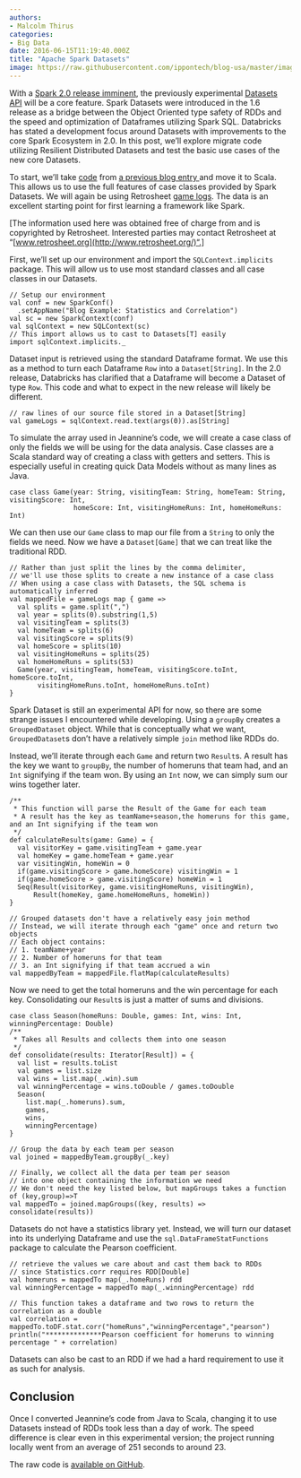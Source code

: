 ```yaml
---
authors:
- Malcolm Thirus
categories:
- Big Data
date: 2016-06-15T11:19:40.000Z
title: "Apache Spark Datasets"
image: https://raw.githubusercontent.com/ippontech/blog-usa/master/images/2016/12/BlogIMAGES-SparkAPIs-1.jpg
---
```


With a [Spark 2.0 release imminent](https://databricks.com/blog/2016/05/11/spark-2-0-technical-preview-easier-faster-and-smarter.html), the previously experimental [Datasets API](https://databricks.com/blog/2016/01/04/introducing-spark-datasets.html) will be a core feature. Spark Datasets were introduced in the 1.6 release as a bridge between the Object Oriented type safety of RDDs and the speed and optimization of Dataframes utilizing Spark SQL. Databricks has stated a development focus around Datasets with improvements to the core Spark Ecosystem in 2.0. In this post, we’ll explore migrate code utilizing Resilient Distributed Datasets and test the basic use cases of the new core Datasets.

To start, we’ll take [code](https://github.com/jetondreau/spark-blog-examples) from [a previous blog entry ](http://www.ipponusa.com/blog/using-apache-spark-basic-statistics/)and move it to Scala. This allows us to use the full features of case classes provided by Spark Datasets. We will again be using Retrosheet [game logs](http://www.retrosheet.org/gamelogs/index.html). The data is an excellent starting point for first learning a framework like Spark.

[The information used here was obtained free of charge from and is copyrighted by Retrosheet. Interested parties may contact Retrosheet at “[www.retrosheet.org](http://www.retrosheet.org/)“.]

First, we’ll set up our environment and import the `SQLContext.implicits` package. This will allow us to use most standard classes and all case classes in our Datasets.

```language-scala
// Setup our environment
val conf = new SparkConf()
  .setAppName("Blog Example: Statistics and Correlation")
val sc = new SparkContext(conf)
val sqlContext = new SQLContext(sc)
// This import allows us to cast to Datasets[T] easily
import sqlContext.implicits._

```

Dataset input is retrieved using the standard Dataframe format. We use this as a method to turn each Dataframe `Row` into a `Dataset[String]`. In the 2.0 release, Databricks has clarified that a Dataframe will become a Dataset of type `Row`. This code and what to expect in the new release will likely be different.

```language-scala
// raw lines of our source file stored in a Dataset[String]
val gameLogs = sqlContext.read.text(args(0)).as[String]
```

To simulate the array used in Jeannine’s code, we will create a case class of only the fields we will be using for the data analysis. Case classes are a Scala standard way of creating a class with getters and setters. This is especially useful in creating quick Data Models without as many lines as Java.

```language-scala
case class Game(year: String, visitingTeam: String, homeTeam: String, visitingScore: Int,
                homeScore: Int, visitingHomeRuns: Int, homeHomeRuns: Int)
```

We can then use our `Game` class to map our file from a `String` to only the fields we need. Now we have a `Dataset[Game]` that we can treat like the traditional RDD.

```language-scala
// Rather than just split the lines by the comma delimiter,
// we'll use those splits to create a new instance of a case class
// When using a case class with Datasets, the SQL schema is automatically inferred
val mappedFile = gameLogs map { game =>
  val splits = game.split(",")
  val year = splits(0).substring(1,5)
  val visitingTeam = splits(3)
  val homeTeam = splits(6)
  val visitingScore = splits(9)
  val homeScore = splits(10)
  val visitingHomeRuns = splits(25)
  val homeHomeRuns = splits(53)
  Game(year, visitingTeam, homeTeam, visitingScore.toInt, homeScore.toInt,
       visitingHomeRuns.toInt, homeHomeRuns.toInt)
}
```

Spark Dataset is still an experimental API for now, so there are some strange issues I encountered while developing. Using a `groupBy` creates a `GroupedDataset` object. While that is conceptually what we want, `GroupedDataset`s don’t have a relatively simple `join` method like RDDs do.

Instead, we’ll iterate through each `Game` and return two `Result`s. A result has the key we want to `groupBy`, the number of homeruns that team had, and an `Int` signifying if the team won. By using an `Int` now, we can simply sum our wins together later.

```language-scala
/**
 * This function will parse the Result of the Game for each team
 * A result has the key as teamName+season,the homeruns for this game, and an Int signifying if the team won
 */
def calculateResults(game: Game) = {
  val visitorKey = game.visitingTeam + game.year
  val homeKey = game.homeTeam + game.year
  var visitingWin, homeWin = 0
  if(game.visitingScore > game.homeScore) visitingWin = 1
  if(game.homeScore > game.visitingScore) homeWin = 1
  Seq(Result(visitorKey, game.visitingHomeRuns, visitingWin),
      Result(homeKey, game.homeHomeRuns, homeWin))
}
```

```language-scala
// Grouped datasets don't have a relatively easy join method
// Instead, we will iterate through each "game" once and return two objects
// Each object contains:
// 1. teamName+year
// 2. Number of homeruns for that team
// 3. an Int signifying if that team accrued a win
val mappedByTeam = mappedFile.flatMap(calculateResults)
```

Now we need to get the total homeruns and the win percentage for each key. Consolidating our `Result`s is just a matter of sums and divisions.

```language-scala
case class Season(homeRuns: Double, games: Int, wins: Int, winningPercentage: Double)
/**
 * Takes all Results and collects them into one season
 */
def consolidate(results: Iterator[Result]) = {
  val list = results.toList
  val games = list.size
  val wins = list.map(_.win).sum 
  val winningPercentage = wins.toDouble / games.toDouble 
  Season(
    list.map(_.homeruns).sum,
    games,
    wins,
    winningPercentage)
}
```

```language-scala
// Group the data by each team per season
val joined = mappedByTeam.groupBy(_.key)
    
// Finally, we collect all the data per team per season
// into one object containing the information we need
// We don't need the key listed below, but mapGroups takes a function of (key,group)=>T
val mappedTo = joined.mapGroups((key, results) => consolidate(results)) 
```

Datasets do not have a statistics library yet. Instead, we will turn our dataset into its underlying Dataframe and use the `sql.DataFrameStatFunctions` package to calculate the Pearson coefficient.

```language-scala
// retrieve the values we care about and cast them back to RDDs
// since Statistics.corr requires RDD[Double]
val homeruns = mappedTo map(_.homeRuns) rdd
val winningPercentage = mappedTo map(_.winningPercentage) rdd
    
// This function takes a dataframe and two rows to return the correlation as a double
val correlation = mappedTo.toDF.stat.corr("homeRuns","winningPercentage","pearson")
println("**************Pearson coefficient for homeruns to winning percentage " + correlation)
```

Datasets can also be cast to an RDD if we had a hard requirement to use it as such for analysis.


## Conclusion

Once I converted Jeannine’s code from Java to Scala, changing it to use Datasets instead of RDDs took less than a day of work. The speed difference is clear even in this experimental version; the project running locally went from an average of 251 seconds to around 23.

The raw code is [available on GitHub](https://github.com/mal-virus/spark-blog-examples-scala).
